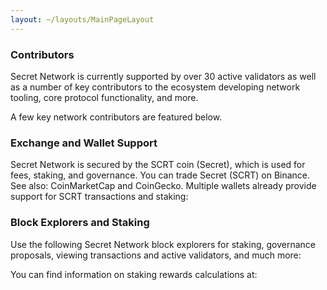 ```yaml
---
layout: ~/layouts/MainPageLayout
---
```


<template v-slot:title>

## Secret Network Ecosystem

</template>

<slim-column>

### Contributors

Secret Network is currently supported by over 30 active validators as well as a number of key contributors to the ecosystem developing network tooling, core protocol functionality, and more. 

A few key network contributors are featured below.

<grid columns="4" class="contributors-grid">

<grid-item tag="" tagTwo="" name="Secret Foundation" to="https://learn.scrt.network/foundation.html" src="grid-item/contributors/image1.png">

</grid-item>

<grid-item tag="validator" tagTwo="developer" name="Secret Nodes" to="https://secretnodes.org/#/" src="grid-item/contributors/image2.png">

</grid-item>

<grid-item tag="developer" tagTwo="" name="Enigma"  to="https://www.enigma.co/" src="grid-item/contributors/image3.png" >

</grid-item>

<grid-item tag="validator" tagTwo="developer" name="Chain of Secrets" to="https://chainofsecrets.org/" src="grid-item/contributors/image4.png">

</grid-item>

<grid-item tag="wallet" tagTwo="validator" name="Mathwallet" to="http://mathwallet.org/" src="grid-item/contributors/image5.png">

</grid-item>

<grid-item tag="fund" tagTwo="validator" name="Outlier" to="https://outlierventures.io" src="grid-item/contributors/image6.png">

</grid-item>

<grid-item tag="validator" tagTwo="" name="Dokia Capital" to="https://dokia.capital/" src="grid-item/contributors/image7.png">

</grid-item>

<grid-item tag="validator" tagTwo="" name="Citadel.one" to="https://citadel.one" src="grid-item/contributors/image8.png">

</grid-item>

<grid-item tag="fund" tagTwo="" name="Fenbushi" to="https://fenbushi.vc" src="grid-item/contributors/image9.png">

</grid-item>

<grid-item tag="fund" tagTwo="" name="Hashed" to="https://hashed.com" src="grid-item/contributors/image10.png">

</grid-item>

<grid-item tag="validator" tagTwo="" name="B-Harvest" to="https://bharvest.io" src="grid-item/contributors/image11.png">

</grid-item>

<grid-item tag="validator" tagTwo="" name="Chorus One" to="https://chorus.one" src="grid-item/contributors/image12.png">

</grid-item>

</grid>

</slim-column>

<slim-column class="see-more">

<next-button tag="See more" to="/contributors">

</next-button>

</slim-column>

<announcement>

<template v-slot:content-left>

#### Announcement

### Secret Network<br>Ecosystem Update:<br>March 2021

SecretSwap $SEFI genesis. Over $90M in TVL. Upcoming bridges to BSC, Monero, and more. Record tx's and gas use. First Secret Grant awarded for NFT development. And so much more from March!

<next-button class="turquoise" tag="Read more" to="/blog/secret-network-ecosystem-update-april-2021">

</next-button>

</template>

<template v-slot:content-right>

![](../../src/assets/announcement.png)

</template>

</announcement>

<slim-column>

### Exchange and Wallet Support

Secret Network is secured by the SCRT coin (Secret), which is used for fees, staking, and governance. You can trade Secret (SCRT) on Binance. See also: CoinMarketCap and CoinGecko. Multiple wallets already provide support for SCRT transactions and staking:

</slim-column>

<card-holder columns="3">

<card>

<template v-slot:header>

#### Ledger Nano S and Ledger Nano X

</template>

<template v-slot:footer>

[See documentation](https://build.scrt.network/ledger-nano-s.html)

</template>

</card>

<card>

<template v-slot:header>

#### Keplr<br>&nbsp;

</template>

<template v-slot:footer>

[Visit website](https://wallet.keplr.app)

</template>

</card>

<card>

<template v-slot:header>

#### Cosmostation<br>Wallet

</template>

<template v-slot:footer>

[Visit website](https://wallet.cosmostation.io/)

</template>

</card>

</card-holder>

<card-holder columns="2">

<card>

<template v-slot:header>

#### Citadel.One

</template>

<template v-slot:footer>

[Visit website](https://citadel.one/)

</template>

</card>

<card>

<template v-slot:header>

#### Math<br>Wallet

</template>

<template v-slot:footer>

[Visit website](https://mathwallet.org/web/secret)

</template>

</card>

</card-holder>

<slim-column>

### Block Explorers and Staking

Use the following Secret Network block explorers for staking, governance proposals, viewing transactions and active validators, and much more:

</slim-column>

<card-holder columns="2">

<card>

<template v-slot:header>

#### Puzzle by<br>Secretnodes.org

</template>

<template v-slot:footer>

[Visit website](https://puzzle.report)

</template>

</card>

<card>

<template v-slot:header>

#### Cashmaney Secret<br>Network Explorer

</template>

<template v-slot:footer>

[Visit website](https://explorer.cashmaney.com/)

</template>

</card>

</card-holder>

<slim-column>

You can find information on staking rewards calculations at:

</slim-column>

<card-holder columns="2">

<card>

<template v-slot:header>

#### Stake or Die!

</template>

<template v-slot:footer>

[Visit website](https://stakeordie.com/rewards-calculator)

</template>

</card>

<card>

<template v-slot:header>

#### Staking Rewards

</template>

<template v-slot:footer>

[Visit website](https://www.stakingrewards.com/earn/secret-network)

</template>

</card>

</card-holder>

<style lang="scss">
.contributors-grid {
    @include respond-to("medium and down") {
        grid-template-columns: repeat(3, 1fr) !important;
    }
}
.grid-item {
    @include theme(dark dark-colored) {
        border: 2px solid var(--theme-fg);
    }
    @include theme(light light-colored) {
        border: 2px solid var(--theme-fg);
    }
}
.see-more {
    width: auto;
    text-align: center;
    .next-button {
      display: inline-block;
      margin: 0 auto;
    }
    @include respond-to("medium and down") {
        width: 100%;
        .next-button {
            margin: unset;
            display: unset;
        }
    }
}
</style>
